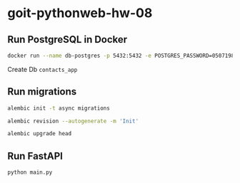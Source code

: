 # goit-pythonweb-hw-08

## Run PostgreSQL in Docker

```bash
docker run --name db-postgres -p 5432:5432 -e POSTGRES_PASSWORD=05071984 -d postgres

```

Create Db `contacts_app`

## Run migrations

```bash
alembic init -t async migrations

alembic revision --autogenerate -m 'Init'

alembic upgrade head
```

## Run FastAPI

```bash
python main.py
```
